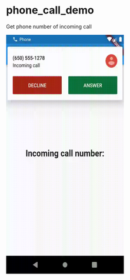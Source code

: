 # phone_call_demo
 Get phone number of incoming call 


<img src='assets/1.gif' width="320" height="650">
